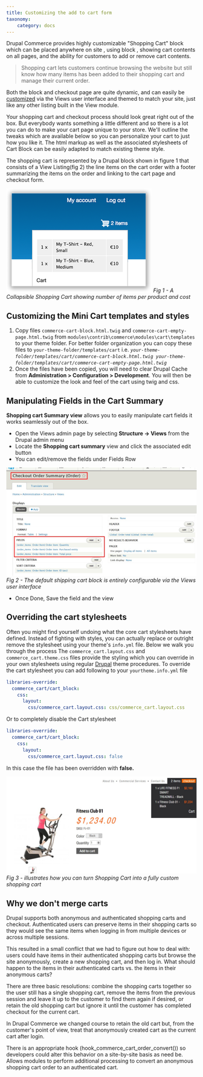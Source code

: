 ```yaml
---
title: Customizing the add to cart form
taxonomy:
    category: docs
---
```


Drupal Commerce provides highly customizable "Shopping Cart" block which can be placed anywhere on site , using block , showing cart contents on all pages, and the ability for customers to add or remove cart contents.

<blockquote>Shopping cart lets customers continue browsing the website but still know how many items has been added to their shopping cart and manage their current order.</blockquote>

Both the block and checkout page are quite dynamic, and can easily be <a href="#manipulate">customized</a> via the Views user interface and themed to match your site, just like any other listing built in the View module.

Your shopping cart and checkout process should look great right out of the box. But everybody wants something a little different and so there is a lot you can do to make your cart page unique to your store. We'll outline the tweaks which are available below so you can personalize your cart to just how you like it.  The html markup as well as the associated stylesheets of Cart Block can be easily adapted to match existing theme style.

The shopping cart is represented by a Drupal block shown in figure 1 that consists of a View Listing(fig 2) the line items on the cart order with a footer summarizing the items on the order and linking to the cart page and checkout form.

![Profile Collapsible Shopping Cart](cart.png)
<i>Fig 1 - A Collapsible Shopping Cart showing number of items per product and cost</i>

<h2>Customizing the Mini Cart templates and styles</h2>
<ol>
  <li>Copy files <code>commerce-cart-block.html.twig</code> and <code>commerce-cart-empty-page.html.twig</code> from <code>modules\contrib\commerce\modules\cart\templates</code> to your theme folder. For better folder organization you can copy these files to <code>your-theme-folder/templates/cart</code>  i.e.  <code><i>your-theme-folder/templates/cart/commerce-cart-block.html.twig your-theme-folder/templates/cart/commerce-cart-empty-page.html.twig</i></code></li>
  <li>Once the files have been copied, you will need to clear Drupal Cache from <strong>Administration > Configuration > Development</strong>. You will then be able to customize the look and feel of the cart using twig and css.</li>
</ol>

<h2 id="manipulate">Manipulating Fields in the Cart Summary</h2>
<strong>Shopping cart Summary view</strong> allows you to easily manipulate cart fields it works seamlessly out of the box.
 
<ul>
  <li>Open the Views admin page by selecting <strong>Structure → Views</strong> from the Drupal admin menu</li>
  <li>Locate the <strong>Shopping cart summary</strong> view and click the associated edit button</li>
  <li>You can edit/remove the fields under Fields Row</li>
</ul>

  ![Profile Default Shipping Cart Block](checkout.jpg)
  <i>Fig 2 - The default shipping cart block is entirely configurable via the Views user interface</i>
<ul><li>Once Done, Save the field and the view</li></ul>

<h2>Overriding the cart stylesheets</h2>

Often you might find yourself undoing what the core cart stylesheets have defined. Instead of fighting with styles, you can actually replace or outright remove the stylesheet using your theme's <code>info.yml</code> file. Below we walk you through the process
The <code>commerce_cart.layout.css</code> and <code>commerce_cart.theme.css</code> files provide the styling which you can override in your own stylesheets using regular <a target="_blank" href="https://www.drupal.org/docs/8/theming-drupal-8/adding-stylesheets-css-and-javascript-js-to-a-drupal-8-theme#override-extend">Drupal</a> theme procedures. To override the cart stylesheet you can add following to your <code>yourtheme.info.yml</code> file

```yaml
libraries-override:
  commerce_cart/cart_block:
    css:
      layout:
        css/commerce_cart.layout.css: css/commerce_cart.layout.css
```

Or to completely disable the Cart stylesheet

```yaml
libraries-override:
  commerce_cart/cart_block:
    css:
      layout:
        css/commerce_cart.layout.css: false
```

In this case the file has been overridden with <strong>false.</strong>
 
![Profile Default Shipping Cart Block](fitness.jpg)
<i>Fig 3 - illustrates how you can turn Shopping Cart into a fully custom shopping cart </i>

<h2>Why we don't merge carts</h2>

Drupal supports both anonymous and authenticated shopping carts and checkout. Authenticated users can preserve items in their shopping carts so they would see the same items when logging in from multiple devices or across multiple sessions.

This resulted in a small conflict that we had to figure out how to deal with: users could have items in their authenticated shopping carts but browse the site anonymously, create a new shopping cart, and then log in. What should happen to the items in their authenticated carts vs. the items in their anonymous carts?

There are three basic resolutions: combine the shopping carts together so the user still has a single shopping cart, remove the items from the previous session and leave it up to the customer to find them again if desired, or retain the old shopping cart but ignore it until the customer has completed checkout for the current cart.

In Drupal Commerce we changed course to retain the old cart but, from the customer's point of view, treat that anonymously created cart as the current cart after login.

There is an appropriate hook (hook_commerce_cart_order_convert()) so developers could alter this behavior on a site-by-site basis as need be.
Allows modules to perform additional processing to convert an anonymous shopping cart order to an authenticated cart.
